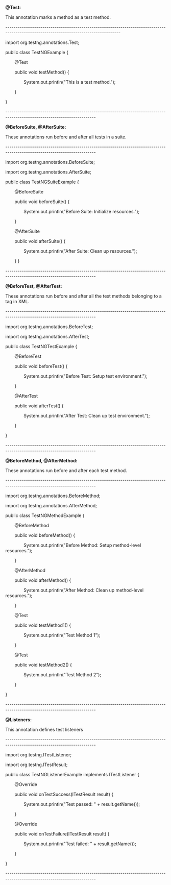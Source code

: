 ﻿**@Test:**

This annotation marks a method as a test method.

\--------------------------------------------------------------------------------------------------------------------------------------

import org.testng.annotations.Test;

public class TestNGExample {

`    `@Test

`    `public void testMethod() {

`        `System.out.println("This is a test method.");

`    `}

}

\--------------------------------------------------------------------------------------------------------------------------

**@BeforeSuite, @AfterSuite:**

These annotations run before and after all tests in a suite.

\--------------------------------------------------------------------------------------------------------------------------

import org.testng.annotations.BeforeSuite;

import org.testng.annotations.AfterSuite;

public class TestNGSuiteExample {

`    `@BeforeSuite

`    `public void beforeSuite() {

`        `System.out.println("Before Suite: Initialize resources.");

`    `}

`    `@AfterSuite

`    `public void afterSuite() {

`        `System.out.println("After Suite: Clean up resources.");

`    `} }

\--------------------------------------------------------------------------------------------------------------------------

**@BeforeTest, @AfterTest:**

These annotations run before and after all the test methods belonging to a <test> tag in XML.

\--------------------------------------------------------------------------------------------------------------------------

import org.testng.annotations.BeforeTest;

import org.testng.annotations.AfterTest;

public class TestNGTestExample {

`    `@BeforeTest

`    `public void beforeTest() {

`        `System.out.println("Before Test: Setup test environment.");

`    `}

`    `@AfterTest

`    `public void afterTest() {

`        `System.out.println("After Test: Clean up test environment.");

`    `}

}

\--------------------------------------------------------------------------------------------------------------------------

**@BeforeMethod, @AfterMethod:**

These annotations run before and after each test method.

\--------------------------------------------------------------------------------------------------------------------------

import org.testng.annotations.BeforeMethod;

import org.testng.annotations.AfterMethod;

public class TestNGMethodExample {

`    `@BeforeMethod

`    `public void beforeMethod() {

`        `System.out.println("Before Method: Setup method-level resources.");

`    `}

`    `@AfterMethod

`    `public void afterMethod() {

`        `System.out.println("After Method: Clean up method-level resources.");

`    `}

`    `@Test

`    `public void testMethod1() {

`        `System.out.println("Test Method 1");

`    `}

`    `@Test

`    `public void testMethod2() {

`        `System.out.println("Test Method 2");

`    `}

}

\--------------------------------------------------------------------------------------------------------------------------

**@Listeners:**

This annotation defines test listeners

\--------------------------------------------------------------------------------------------------------------------------

import org.testng.ITestListener;

import org.testng.ITestResult;

public class TestNGListenerExample implements ITestListener {

`    `@Override

`    `public void onTestSuccess(ITestResult result) {

`        `System.out.println("Test passed: " + result.getName());

`    `}

`    `@Override

`    `public void onTestFailure(ITestResult result) {

`        `System.out.println("Test failed: " + result.getName());

`    `}

}

\--------------------------------------------------------------------------------------------------------------------------

